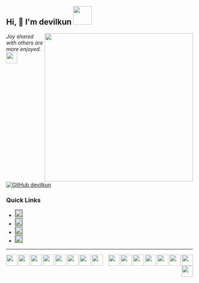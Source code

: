 <h2> Hi, 👋 I'm devilkun  <img src="https://media.giphy.com/media/mGcNjsfWAjY5AEZNw6/giphy.gif" width="50"></h2>
<img align='right' src="https://miro.medium.com/max/680/1*IRGHmiGsa16stedQvIaZfw.gif" width="400">
<p><em>Joy shared with others are more enjoyed.<img src="https://media0.giphy.com/media/5h0piMX8ku0xj97W0t/giphy.gif?cid=ecf05e47ei4y7irkcmwjqsevx42bh2fakf436zer7ivam3ag&rid=giphy.gif" width="30">
  </em></p>

[![GitHub devilkun](https://img.shields.io/github/followers/devilkun?label=follow&style=social)](https://github.com/devilkun)


<h3>Quick Links</h3>
<ul >
  <li><a href=""><img width="20"  height="20" src="https://media.giphy.com/media/JdP38jxTGxxrjwbJnD/giphy.gif"></a></li>
  <li><a href=""><img width="20"  height="20" src="https://media.giphy.com/media/JArJKmyC1fpgTIOjNk/giphy.gif"></a></li>
  <li><a href=""><img width="20"  height="20" src="https://media.giphy.com/media/cQ8LcScgE7nnRGkI61/giphy.gif"></a></li>
  <li><a href=""><img width="20"  height="20" src="https://media.giphy.com/media/eZ3JDSxar1V4YcewOD/giphy.gif"></a></li>
</ul>
<hr/>
 
 
 <p align='center'>
    <img width="30"  height="30"    src="https://media.giphy.com/media/JqDcpPX8vWahUny0pE/giphy.gif" align="left">
    <img width="30"  align="right"  src="https://media.giphy.com/media/KAq5w47R9rmTuvWOWa/giphy.gif">
    <img width="30"  align="left"   src="https://media.giphy.com/media/du3J3cXyzhj75IOgvA/giphy.gif">
    <img width="30"  align="right"  src="https://media.giphy.com/media/26n7b7PjSOZJwVCmY/giphy.gif">
    <img width="30"  align="left"   src="https://media.giphy.com/media/UWt0rhp21JgLwoeFQP/giphy.gif">
    <img width="30"  align="right"  src="https://media.giphy.com/media/SS8CV2rQdlYNLtBCiF/giphy.gif">
    <img width="30"  align="left"   src="https://media.giphy.com/media/XEDIHHp3i8bVoEdxd7/giphy.gif">
    <img width="30"  align="right"  src="https://media.giphy.com/media/fw8Ki0eLY5m1zNhP9a/giphy.gif">
    <img width="30"  align="left"   src="https://media.giphy.com/media/VgGthkhUvGgOit7Y9i/giphy.gif">
    <img width="30"  align="right"  src="https://media.giphy.com/media/Y1q8LF4Fc6DoQYC3fi/giphy.gif">
    <img width="30"  align="left"   src="https://media.giphy.com/media/Ri2TUcKlaOcaDBxFpY/giphy.gif">
    <img width="30"  align="right"  src="https://media.giphy.com/media/kdFc8fubgS31b8DsVu/giphy.gif">
    <img width="30"  align="left"   src="https://media.giphy.com/media/cLkHVbCijkTyz1OW3H/giphy.gif">
    <img width="30"  align="right"  src="https://media.giphy.com/media/JQpOCgnGfb7FCvEVrd/giphy.gif">
    <img width="30"  align="left"   src="https://media.giphy.com/media/ln7z2eWriiQAllfVcn/giphy.gif">
    <img width="30"  align="right"  src="https://media.giphy.com/media/eNAsjO55tPbgaor7ma/giphy.gif">
    
    
</p>
